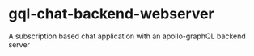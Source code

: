 # gql-chat-backend-webserver
A subscription based chat application with an apollo-graphQL backend server
